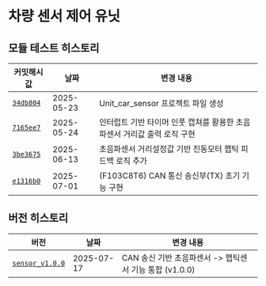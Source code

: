 # 차량 센서 제어 유닛

## 모듈 테스트 히스토리

| 커밋해시값 | 날짜         | 변경 내용 |
|----------|--------------|-----------|
| [`34db804`](https://github.com/YeonsuJ/Car_control_project/commit/34db80414a831400c01b22d808842b0f45d03a0e) | 2025-05-23 | Unit_car_sensor 프로젝트 파일 생성 |
| [`7165ee7`](https://github.com/YeonsuJ/Car_control_project/commit/7165ee7f55b6ba93f8e09380047e063f922466cb) | 2025-05-24 | 인터럽트 기반 타이머 인풋 캡쳐를 활용한 초음파센서 거리값 출력 로직 구현|
| [`3be3675`](https://github.com/YeonsuJ/Car_control_project/commit/3be3675e9acbf0c19c06f436050e4edda30a9942) | 2025-06-13 | 초음파센서 거리설정값 기반 진동모터 햅틱 피드백 로직 추가|
| [`e1316b0`](https://github.com/YeonsuJ/Car_control_project/commit/e1316b007e2b4ca462092e7ce0a50db136938af6) | 2025-07-01 | (F103C8T6) CAN 통신 송신부(TX) 초기 기능 구현|


## 버전 히스토리
| 버전 | 날짜   | 변경 내용 |
|----------|--------------|-----------|
| [`sensor_v1.0.0`](https://github.com/YeonsuJ/Car_control_project/commit/13f38c18cb6364108f1dbb893375f56113965320) | 2025-07-17 | CAN 송신 기반 초음파센서 -> 햅틱센서 기능 통합 (v1.0.0)|
